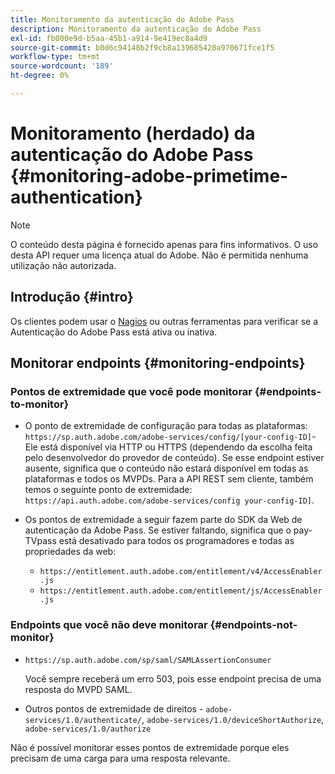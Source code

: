 ```yaml
---
title: Monitoramento da autenticação do Adobe Pass
description: Monitoramento da autenticação do Adobe Pass
exl-id: fb000e9d-b5aa-45b1-a914-9e419ec8a4d9
source-git-commit: b0d6c94148b2f9cb8a139685420a970671fce1f5
workflow-type: tm+mt
source-wordcount: '189'
ht-degree: 0%

---
```


# Monitoramento (herdado) da autenticação do Adobe Pass {#monitoring-adobe-primetime-authentication}

>[!NOTE]
>
>O conteúdo desta página é fornecido apenas para fins informativos. O uso desta API requer uma licença atual do Adobe. Não é permitida nenhuma utilização não autorizada.

## Introdução {#intro}

Os clientes podem usar o [Nagios](http://www.nagios.org) ou outras ferramentas para verificar se a Autenticação do Adobe Pass está ativa ou inativa.

## Monitorar endpoints {#monitoring-endpoints}

### Pontos de extremidade que você pode monitorar {#endpoints-to-monitor}

* O ponto de extremidade de configuração para todas as plataformas: `https://sp.auth.adobe.com/adobe-services/config/[your-config-ID]`- Ele está disponível via HTTP ou HTTPS (dependendo da escolha feita pelo desenvolvedor do provedor de conteúdo). Se esse endpoint estiver ausente, significa que o conteúdo não estará disponível em todas as plataformas e todos os MVPDs. Para a API REST sem cliente, também temos o seguinte ponto de extremidade: `https://api.auth.adobe.com/adobe-services/config your-config-ID]`.

* Os pontos de extremidade a seguir fazem parte do SDK da Web de autenticação da Adobe Pass.  Se estiver faltando, significa que o pay-TVpass está desativado para todos os programadores e todas as propriedades da web:

   * `https://entitlement.auth.adobe.com/entitlement/v4/AccessEnabler.js`
   * `https://entitlement.auth.adobe.com/entitlement/js/AccessEnabler.js`


### Endpoints que você não deve monitorar {#endpoints-not-monitor}

* `https://sp.auth.adobe.com/sp/saml/SAMLAssertionConsumer`

  Você sempre receberá um erro 503, pois esse endpoint precisa de uma resposta do MVPD SAML.

* Outros pontos de extremidade de direitos - `adobe-services/1.0/authenticate/`, `adobe-services/1.0/deviceShortAuthorize`, `adobe-services/1.0/authorize`

Não é possível monitorar esses pontos de extremidade porque eles precisam de uma carga para uma resposta relevante.
